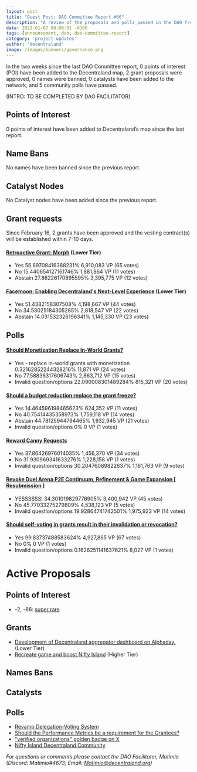 ```yaml
---
layout: post
title: "Guest Post: DAO Committee Report #66"
description: "A review of the proposals and polls passed in the DAO from February 16 through February 29".
date: 2022-01-07 00:00:01 -0300
tags: [announcement, dao, dao-committee-report]
category: 'project-updates'
author: 'decentraland'
image: /images/banners/governance.png
---
```


In the two weeks since the last DAO Committee report, 0 points of interest (POI) have been added to the Decentraland map, 2 grant proposals were approved, 0 names were banned, 0 catalysts have been added to the network, and 5 community polls have passed.

(INTRO: TO BE COMPLETED BY DAO FACILITATOR)

## Points of Interest
0 points of interest have been added to Decentraland’s map since the last report.


## Name Bans

No names have been banned since the previous report.

## Catalyst Nodes
No Catalyst nodes have been added since the previous report.


## Grant requests
Since February 16, 2 grants have been approved and the vesting contract(s) will be established within 7-10 days.


#### [Retroactive Grant: Morph](https://governance.decentraland.org/proposal/?id=a0e2bf05-2a60-4443-8ae3-5c9505e74cec) (Lower Tier)

* Yes 56.69708416388231% 6,910,083 VP (65 votes)
* No 15.440654127161746% 1,881,864 VP (11 votes)
* Abstain 27.86226170895595% 3,395,775 VP (12 votes)


#### [Facemoon: Enabling Decentraland&#39;s Next-Level Experience](https://governance.decentraland.org/proposal/?id=034fbe30-038d-4349-b6ee-fcb80469b64e) (Lower Tier)

* Yes 51.4382158307508% 4,198,667 VP (44 votes)
* No 34.53025184305285% 2,818,547 VP (22 votes)
* Abstain 14.031532326196341% 1,145,330 VP (23 votes)


## Polls

#### [Should Monetization Replace In-World Grants?](https://governance.decentraland.org/proposal/?id=c472d0f2-8ec8-4f24-890d-9a8193446846)

* Yes - replace in-world grants with monetization 0.32162852244328216% 11,871 VP (24 votes)
* No  77.58836317606743% 2,863,712 VP (15 votes)
* Invalid question/options 22.090008301489284% 815,321 VP (20 votes)


#### [Should a budget reduction replace the grant freeze?](https://governance.decentraland.org/proposal/?id=cce5def1-74d7-4c78-be7e-1a2d95b6ddbc)

* Yes 14.464596198465623% 624,352 VP (11 votes)
* No 40.75414435358973% 1,759,118 VP (14 votes)
* Abstain 44.78125944794465% 1,932,945 VP (21 votes)
* Invalid question/options 0% 0 VP (1 votes)


#### [Reward Canny Requests](https://governance.decentraland.org/proposal/?id=830fe28c-2bae-4a08-8384-3a26aa755ef2)

* Yes 37.86426976014035% 1,456,370 VP (34 votes)
* No 31.930969341633276% 1,228,158 VP (1 votes)
* Invalid question/options 30.20476089822637% 1,161,763 VP (9 votes)


#### [Revoke Duel Arena P2E Continuum, Refinement &amp; Game Expansion [ Resubmission ]](https://governance.decentraland.org/proposal/?id=3b92b879-c975-4407-b87a-b03c20baff81)

* YESSSSSS! 34.301019829776905% 3,400,942 VP (45 votes)
* No 45.77033275279809% 4,538,123 VP (5 votes)
* Invalid question/options 19.92864741742501% 1,975,923 VP (14 votes)


#### [Should self-voting in grants result in their invalidation or revocation?](https://governance.decentraland.org/proposal/?id=fee72e67-9342-4fa9-8574-688916c8419a)

* Yes 99.83737488583624% 4,927,865 VP (67 votes)
* No 0% 0 VP (1 votes)
* Invalid question/options 0.1626251141637621% 8,027 VP (1 votes)



# Active Proposals

## Points of Interest

* -2, -66: [super rare](https://governance.decentraland.org/proposal/?id=475806eb-815e-466e-a049-31cf73323d3a)

## Grants

* [Development of Decentraland aggregator dashboard on Alphaday.](https://governance.decentraland.org/proposal/?id=aac57fd1-e68a-453a-8037-03e917fe6f02) (Lower Tier)
* [Recreate game and boost Nifty Island](https://governance.decentraland.org/proposal/?id=cd81f0e3-f51f-4262-b920-39b1abf9193d) (Higher Tier)

## Names Bans


## Catalysts


## Polls

* [Revamp Delegation-Voting System](https://governance.decentraland.org/proposal/?id=1fd6d3df-c215-4511-8d13-c406cbd4bd36)
* [Should the Performance Metrics be a requirement for the Grantees?](https://governance.decentraland.org/proposal/?id=a08d4d0f-f4d2-415a-ad33-fec3281a6a74)
* [&#34;verified organizations&#34; golden badge on X ](https://governance.decentraland.org/proposal/?id=8b9c6868-8612-475c-ba4d-13701aa9609c)
* [Nifty Island Decentraland Community](https://governance.decentraland.org/proposal/?id=77afb6cd-8802-402e-9932-a1dbf93905ee)

*For questions or comments please contact the DAO Facilitator, Matimio (Discord: Matimio#4673; Email: [Matimio@decentraland.org](mailto:Matimio@decentraland.org))*